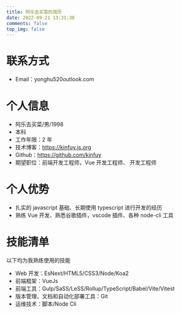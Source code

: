 ```yaml
---
title: 阿乐去买菜的简历
date: 2022-09-21 13:31:38
comments: false
top_img: false
---
```


# 联系方式

- Email：yonghu520outlook.com

# 个人信息

- 阿乐去买菜/男/1998
- 本科
- 工作年限：2 年
- 技术博客：https://kinfuy.js.org
- Github：https://github.com/kinfuy
- 期望职位：前端开发工程师，Vue 开发工程师、 开发工程师

# 个人优势

- 扎实的 javascript 基础、长期使用 typescript 进行开发的经历
- 熟练 Vue 开发、熟悉谷歌插件，vscode 插件、各种 node-cli 工具

# 技能清单

以下均为我熟练使用的技能

- Web 开发：EsNext/HTML5/CSS3/Node/Koa2
- 前端框架：VueJs
- 前端工具：Gulp/SaSS/LeSS/Rollup/TypeScript/Babel/Vite/Vitest
- 版本管理、文档和自动化部署工具：Git
- 运维技术：脚本/Node Cli

